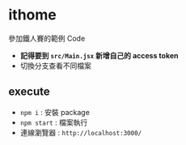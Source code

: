 # ithome

參加鐵人賽的範例 Code

- **記得要到 `src/Main.jsx` 新增自己的 access token**
- 切換分支查看不同檔案

## execute
- `npm i` : 安裝 package
- `npm start` : 檔案執行
- 連線瀏覽器 : `http://localhost:3000/`
